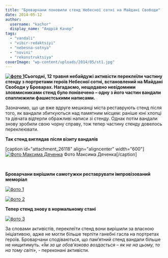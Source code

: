 ```yaml
---
title: "Броварчани поновили стенд Небесної сотні на Майдані Свободи"
date: 2014-05-12
author: 
  username: "kachor"
  display_name: "Андрій Качор"
tags: 
  - "vandali"
  - "vibir-redaktsiyi"
  - "nebesna-sotnya"
  - "novini"
  - "rekonstruktsiya"
coverImage: "wp-content/uploads/2014/05/st1.jpg"
---
```


**[![фото 1](https://mpz.brovary.org/wp-content/uploads/2014/05/foto-1.jpg)](https://mpz.brovary.org/wp-content/uploads/2014/05/foto-1.jpg)Сьогодні, 12 травня небайдужі активісти переклеїли частину стенду з портретами героїв Небесної сотні, встановлений на Майдані Свободи у Броварах. Нагадаємо, нещодавно невідомими зловмисниками стенд було понівечено – одну з його частин вандали спаплюжили фашистськими написами.**

Зазначимо, що це вже вдруге мешканці міста реставрують стенд після того, як вандали збиткуються над памятним місцем: раніше юні хлопці та дівчата відтерли ображливі написи зі стенду. Однак потім вандали знову зробили свою чорну справу, тож тепер частину стенду довелось переклеювати.

**Так стенд виглядав після візиту вандалів**

\[caption id="attachment\_26118" align="aligncenter" width="600"\][![Фото Максима Дяченка](https://mpz.brovary.org/wp-content/uploads/2014/05/10300896_497074473753915_8584365826562082096_n1.jpg)](https://mpz.brovary.org/wp-content/uploads/2014/05/10300896_497074473753915_8584365826562082096_n1.jpg) Фото Максима Дяченка\[/caption\]

 

**Броварчани вирішили самотужки реставрувати імпровізований меморіал** 

[![фото 1](https://mpz.brovary.org/wp-content/uploads/2014/05/foto-11.jpg)](https://mpz.brovary.org/wp-content/uploads/2014/05/foto-11.jpg)

[![фото 2](https://mpz.brovary.org/wp-content/uploads/2014/05/foto-2.jpg)](https://mpz.brovary.org/wp-content/uploads/2014/05/foto-2.jpg)

**Тепер стенд знову в нормальному стані**

[![фото 3](https://mpz.brovary.org/wp-content/uploads/2014/05/foto-3.jpg)](https://mpz.brovary.org/wp-content/uploads/2014/05/foto-3.jpg)

За словами активістів, переклеїти стенд вони вирішили за власною ініціативою, адже не могли більше терпіти ганебні гасла на портретах героїв. Броварчани сподіваються, що пам’ятний стенд вандали більше не нищитимуть. _«Їм за це обов’язково воздасться – як не на цьому, то на тому світі»_, - переконані активісти.
